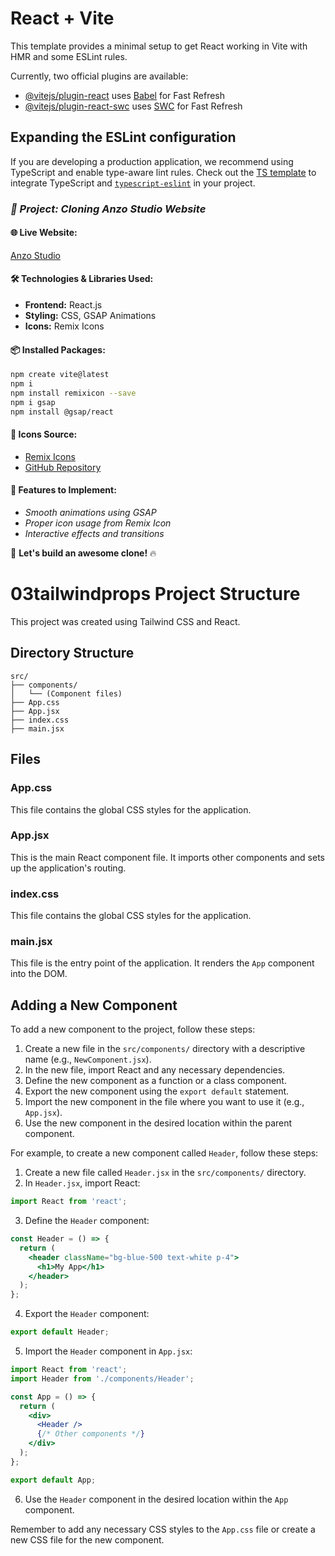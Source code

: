 # React + Vite

This template provides a minimal setup to get React working in Vite with HMR and some ESLint rules.

Currently, two official plugins are available:

- [@vitejs/plugin-react](https://github.com/vitejs/vite-plugin-react/blob/main/packages/plugin-react/README.md) uses [Babel](https://babeljs.io/) for Fast Refresh
- [@vitejs/plugin-react-swc](https://github.com/vitejs/vite-plugin-react-swc) uses [SWC](https://swc.rs/) for Fast Refresh

## Expanding the ESLint configuration

If you are developing a production application, we recommend using TypeScript and enable type-aware lint rules. Check out the [TS template](https://github.com/vitejs/vite/tree/main/packages/create-vite/template-react-ts) to integrate TypeScript and [`typescript-eslint`](https://typescript-eslint.io) in your project.

### ***📝 Project: Cloning Anzo Studio Website***

#### **🌐 Live Website:**  
[Anzo Studio](https://www.anzo.studio/)  

#### **🛠️ Technologies & Libraries Used:**  
- **Frontend:** React.js  
- **Styling:** CSS, GSAP Animations  
- **Icons:** Remix Icons  

#### **📦 Installed Packages:**  
```bash
npm create vite@latest
npm i
npm install remixicon --save
npm i gsap
npm install @gsap/react
```

#### **🎨 Icons Source:**  
- [Remix Icons](https://remixicon.com/)  
- [GitHub Repository](https://github.com/Remix-Design/RemixIcon)  

#### **📌 Features to Implement:**  
* *Smooth animations using GSAP*
* *Proper icon usage from Remix Icon* 
* *Interactive effects and transitions*  

🚀 **Let's build an awesome clone!** 🔥

# 03tailwindprops Project Structure

This project was created using Tailwind CSS and React.

## Directory Structure

```
src/
├── components/
│   └── (Component files)
├── App.css
├── App.jsx
├── index.css
├── main.jsx
```

## Files

### App.css

This file contains the global CSS styles for the application.

### App.jsx

This is the main React component file. It imports other components and sets up the application's routing.

### index.css

This file contains the global CSS styles for the application.

### main.jsx

This file is the entry point of the application. It renders the `App` component into the DOM.

## Adding a New Component

To add a new component to the project, follow these steps:

1. Create a new file in the `src/components/` directory with a descriptive name (e.g., `NewComponent.jsx`).
2. In the new file, import React and any necessary dependencies.
3. Define the new component as a function or a class component.
4. Export the new component using the `export default` statement.
5. Import the new component in the file where you want to use it (e.g., `App.jsx`).
6. Use the new component in the desired location within the parent component.

For example, to create a new component called `Header`, follow these steps:

1. Create a new file called `Header.jsx` in the `src/components/` directory.
2. In `Header.jsx`, import React:

```jsx
import React from 'react';
```

3. Define the `Header` component:

```jsx
const Header = () => {
  return (
    <header className="bg-blue-500 text-white p-4">
      <h1>My App</h1>
    </header>
  );
};
```

4. Export the `Header` component:

```jsx
export default Header;
```

5. Import the `Header` component in `App.jsx`:

```jsx
import React from 'react';
import Header from './components/Header';

const App = () => {
  return (
    <div>
      <Header />
      {/* Other components */}
    </div>
  );
};

export default App;
```

6. Use the `Header` component in the desired location within the `App` component.

Remember to add any necessary CSS styles to the `App.css` file or create a new CSS file for the new component.